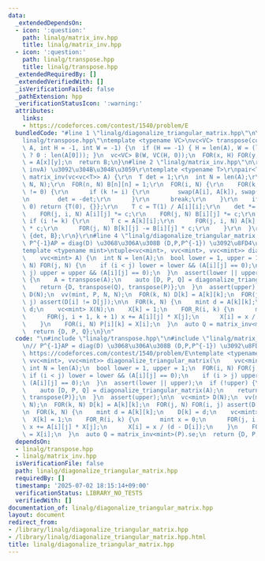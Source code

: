 ```yaml
---
data:
  _extendedDependsOn:
  - icon: ':question:'
    path: linalg/matrix_inv.hpp
    title: linalg/matrix_inv.hpp
  - icon: ':question:'
    path: linalg/transpose.hpp
    title: linalg/transpose.hpp
  _extendedRequiredBy: []
  _extendedVerifiedWith: []
  _isVerificationFailed: false
  _pathExtension: hpp
  _verificationStatusIcon: ':warning:'
  attributes:
    links:
    - https://codeforces.com/contest/1540/problem/E
  bundledCode: "#line 1 \"linalg/diagonalize_triangular_matrix.hpp\"\n\n#line 1 \"\
    linalg/transpose.hpp\"\ntemplate <typename VC>\nvc<VC> transpose(const vc<VC>&\
    \ A, int H = -1, int W = -1) {\n  if (H == -1) { H = len(A), W = (len(A) == 0\
    \ ? 0 : len(A[0])); }\n  vc<VC> B(W, VC(H, 0));\n  FOR(x, H) FOR(y, W) B[y][x]\
    \ = A[x][y];\n  return B;\n}\n#line 2 \"linalg/matrix_inv.hpp\"\n\r\n// (det,\
    \ invA) \u3092\u304B\u3048\u3059\r\ntemplate <typename T>\r\npair<T, vc<vc<T>>>\
    \ matrix_inv(vc<vc<T>> A) {\r\n  T det = 1;\r\n  int N = len(A);\r\n  vv(T, B,\
    \ N, N);\r\n  FOR(n, N) B[n][n] = 1;\r\n  FOR(i, N) {\r\n    FOR(k, i, N) if (A[k][i]\
    \ != 0) {\r\n      if (k != i) {\r\n        swap(A[i], A[k]), swap(B[i], B[k]);\r\
    \n        det = -det;\r\n      }\r\n      break;\r\n    }\r\n    if (A[i][i] ==\
    \ 0) return {T(0), {}};\r\n    T c = T(1) / A[i][i];\r\n    det *= A[i][i];\r\n\
    \    FOR(j, i, N) A[i][j] *= c;\r\n    FOR(j, N) B[i][j] *= c;\r\n    FOR(k, N)\
    \ if (i != k) {\r\n      T c = A[k][i];\r\n      FOR(j, i, N) A[k][j] -= A[i][j]\
    \ * c;\r\n      FOR(j, N) B[k][j] -= B[i][j] * c;\r\n    }\r\n  }\r\n  return\
    \ {det, B};\r\n}\r\n#line 4 \"linalg/diagonalize_triangular_matrix.hpp\"\n\n//\
    \ P^{-1}AP = diag(D) \u3068\u306A\u308B (D,P,P^{-1}) \u3092\u8FD4\u3059\n// https://codeforces.com/contest/1540/problem/E\n\
    template <typename mint>\ntuple<vc<mint>, vvc<mint>, vvc<mint>> diagonalize_triangular_matrix(\n\
    \    vvc<mint> A) {\n  int N = len(A);\n  bool lower = 1, upper = 1;\n  FOR(i,\
    \ N) FOR(j, N) {\n    if (i < j) lower = lower && (A[i][j] == 0);\n    if (i >\
    \ j) upper = upper && (A[i][j] == 0);\n  }\n  assert(lower || upper);\n  if (!upper)\
    \ {\n    A = transpose(A);\n    auto [D, P, Q] = diagonalize_triangular_matrix(A);\n\
    \    return {D, transpose(Q), transpose(P)};\n  }\n  assert(upper);\n\n  vc<mint>\
    \ D(N);\n  vv(mint, P, N, N);\n  FOR(k, N) D[k] = A[k][k];\n  FOR(j, N) FOR(i,\
    \ j) assert(D[i] != D[j]);\n\n  FOR(k, N) {\n    mint d = A[k][k];\n    D[k] =\
    \ d;\n    vc<mint> X(N);\n    X[k] = 1;\n    FOR_R(i, k) {\n      mint x = 0;\n\
    \      FOR(j, i + 1, k + 1) x += A[i][j] * X[j];\n      X[i] = x / (d - D[i]);\n\
    \    }\n    FOR(i, N) P[i][k] = X[i];\n  }\n  auto Q = matrix_inv<mint>(P).se;\n\
    \  return {D, P, Q};\n}\n"
  code: "\n#include \"linalg/transpose.hpp\"\n#include \"linalg/matrix_inv.hpp\"\n\
    \n// P^{-1}AP = diag(D) \u3068\u306A\u308B (D,P,P^{-1}) \u3092\u8FD4\u3059\n//\
    \ https://codeforces.com/contest/1540/problem/E\ntemplate <typename mint>\ntuple<vc<mint>,\
    \ vvc<mint>, vvc<mint>> diagonalize_triangular_matrix(\n    vvc<mint> A) {\n \
    \ int N = len(A);\n  bool lower = 1, upper = 1;\n  FOR(i, N) FOR(j, N) {\n   \
    \ if (i < j) lower = lower && (A[i][j] == 0);\n    if (i > j) upper = upper &&\
    \ (A[i][j] == 0);\n  }\n  assert(lower || upper);\n  if (!upper) {\n    A = transpose(A);\n\
    \    auto [D, P, Q] = diagonalize_triangular_matrix(A);\n    return {D, transpose(Q),\
    \ transpose(P)};\n  }\n  assert(upper);\n\n  vc<mint> D(N);\n  vv(mint, P, N,\
    \ N);\n  FOR(k, N) D[k] = A[k][k];\n  FOR(j, N) FOR(i, j) assert(D[i] != D[j]);\n\
    \n  FOR(k, N) {\n    mint d = A[k][k];\n    D[k] = d;\n    vc<mint> X(N);\n  \
    \  X[k] = 1;\n    FOR_R(i, k) {\n      mint x = 0;\n      FOR(j, i + 1, k + 1)\
    \ x += A[i][j] * X[j];\n      X[i] = x / (d - D[i]);\n    }\n    FOR(i, N) P[i][k]\
    \ = X[i];\n  }\n  auto Q = matrix_inv<mint>(P).se;\n  return {D, P, Q};\n}\n"
  dependsOn:
  - linalg/transpose.hpp
  - linalg/matrix_inv.hpp
  isVerificationFile: false
  path: linalg/diagonalize_triangular_matrix.hpp
  requiredBy: []
  timestamp: '2025-07-02 18:15:14+09:00'
  verificationStatus: LIBRARY_NO_TESTS
  verifiedWith: []
documentation_of: linalg/diagonalize_triangular_matrix.hpp
layout: document
redirect_from:
- /library/linalg/diagonalize_triangular_matrix.hpp
- /library/linalg/diagonalize_triangular_matrix.hpp.html
title: linalg/diagonalize_triangular_matrix.hpp
---
```

